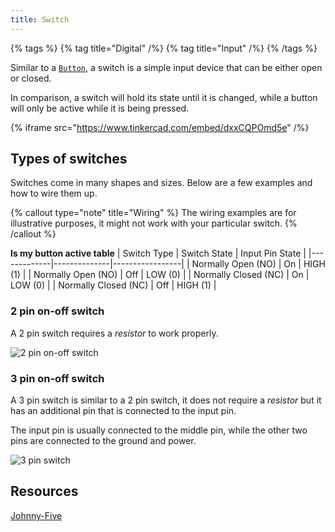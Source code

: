 ```yaml
---
title: Switch
---
```


{% tags %}
{% tag title="Digital" /%}
{% tag title="Input" /%}
{% /tags %}

Similar to a [`Button`](/docs/microflow-studio/nodes/hardware/button), a switch is a simple input device that can be either open or closed.

In comparison, a switch will hold its state until it is changed, while a button will only be active while it is being pressed.

{% iframe src="https://www.tinkercad.com/embed/dxxCQPOmd5e" /%}

## Types of switches

Switches come in many shapes and sizes. Below are a few examples and how to wire them up.

{% callout type="note" title="Wiring" %}
The wiring examples are for illustrative purposes, it might not work with your particular switch.
{% /callout %}

**Is my button active table**
| Switch Type | Switch State | Input Pin State |
|-------------|--------------|-----------------|
| Normally Open (NO) | On | HIGH (1) |
| Normally Open (NO) | Off | LOW (0) |
| Normally Closed (NC) | On | LOW (0) |
| Normally Closed (NC) | Off | HIGH (1) |

### 2 pin on-off switch

A 2 pin switch requires a _resistor_ to work properly.

![2 pin on-off switch](/images/2-pin-on-off-switch.svg)

### 3 pin on-off switch

A 3 pin switch is similar to a 2 pin switch, it does not require a _resistor_ but it has an additional pin that is connected to the input pin.

The input pin is usually connected to the middle pin, while the other two pins are connected to the ground and power.

![3 pin switch](/images/3-pin-on-off-switch.svg)

## Resources

[Johnny-Five](https://johnny-five.io/api/switch/)
